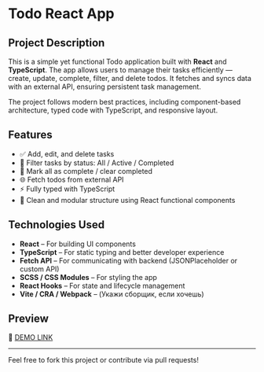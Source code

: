 # Todo React App

## Project Description  
This is a simple yet functional Todo application built with **React** and **TypeScript**. The app allows users to manage their tasks efficiently — create, update, complete, filter, and delete todos. It fetches and syncs data with an external API, ensuring persistent task management.  

The project follows modern best practices, including component-based architecture, typed code with TypeScript, and responsive layout.

## Features  
- ✅ Add, edit, and delete tasks  
- 📌 Filter tasks by status: All / Active / Completed  
- 🔄 Mark all as complete / clear completed  
- 🌐 Fetch todos from external API  
- ⚡ Fully typed with TypeScript  
- 🧩 Clean and modular structure using React functional components

## Technologies Used  
- **React** – For building UI components  
- **TypeScript** – For static typing and better developer experience  
- **Fetch API** – For communicating with backend (JSONPlaceholder or custom API)  
- **SCSS / CSS Modules** – For styling the app  
- **React Hooks** – For state and lifecycle management  
- **Vite / CRA / Webpack** – (Укажи сборщик, если хочешь)

## Preview  
🔗 [DEMO LINK](https://reb0rned.github.io/react_todo-app-with-api/)

---

Feel free to fork this project or contribute via pull requests!
